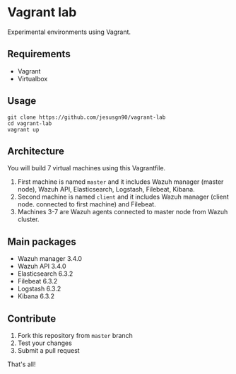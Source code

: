 # Vagrant lab

Experimental environments using Vagrant. 

## Requirements

- Vagrant
- Virtualbox

## Usage

```
git clone https://github.com/jesusgn90/vagrant-lab
cd vagrant-lab
vagrant up
```
## Architecture

You will build 7 virtual machines using this Vagrantfile. 

1. First machine is named `master` and it includes Wazuh manager (master node), Wazuh API, Elasticsearch, Logstash, Filebeat, Kibana.
2. Second machine is named `client` and it includes Wazuh manager (client node. connected to first machine) and Filebeat.
3. Machines 3-7 are Wazuh agents connected to master node from Wazuh cluster.

## Main packages

- Wazuh manager 3.4.0
- Wazuh API 3.4.0
- Elasticsearch 6.3.2
- Filebeat 6.3.2
- Logstash 6.3.2
- Kibana 6.3.2

## Contribute

1. Fork this repository from `master` branch
2. Test your changes
3. Submit a pull request

That's all!
